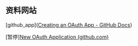 ## 资料网站

[github_app]([Creating an OAuth App - GitHub Docs](https://docs.github.com/en/developers/apps/building-oauth-apps/creating-an-oauth-app))

[暂停][New OAuth Application (github.com)](https://github.com/settings/applications/new)
